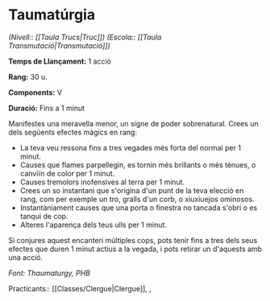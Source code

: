 # Taumatúrgia

*(Nivell:: [[Taula Trucs|Truc]]) (Escola:: [[Taula Transmutació|Transmutació]])*

**Temps de Llançament:** 1 acció

**Rang:** 30 u.

**Components:** V

**Duració:** Fins a 1 minut

Manifestes una meravella menor, un signe de poder sobrenatural. Crees un dels següents efectes màgics en rang:

- La teva veu ressona fins a tres vegades més forta del normal per 1 minut.
- Causes que flames parpellegin, es tornin més brillants o més tènues, o canviïn de color per 1 minut.
- Causes tremolors inofensives al terra per 1 minut.
- Crees un so instantani que s'origina d'un punt de la teva elecció en rang, com per exemple un tro, gralls d'un corb, o xiuxiuejos ominosos.
- Instantàniament causes que una porta o finestra no tancada s'obri o es tanqui de cop.
- Alteres l'aparença dels teus ulls per 1 minut. 

Si conjures aquest encanteri múltiples cops, pots tenir fins a tres dels seus efectes que duren 1 minut actius a la vegada, i pots retirar un d'aquests amb una acció.


*Font: Thaumaturgy, PHB*



Practicants:: [[Classes/Clergue|Clergue]], ,